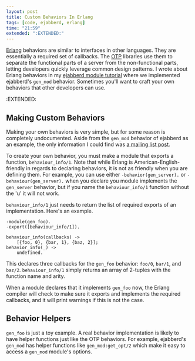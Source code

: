 ```yaml
---
layout: post
title: Custom Behaviors In Erlang
tags: [code, ejabberd, erlang]
time: "21:59"
extended: ":EXTENDED:"
---
```


[Erlang](http://www.erlang.org) behaviors are similar to interfaces in other languages.  They are essentially a required set of callbacks.  The [OTP](http://www.erlang.org/doc/design_principles/part_frame.html) libraries use them to separate the functional parts of a server from the non-functional parts, letting developers quickly leverage common design patterns.  I wrote about Erlang behaviors in my [ejabberd module tutorial](https://metajack.im/2008/08/28/writing-ejabberd-modules-presence-storms/) where we implemented ejabberd's `gen_mod` behavior.  Sometimes you'll want to craft your own behaviors that other developers can use.  



:EXTENDED:

## Making Custom Behaviors

Making your own behaviors is very simple, but for some reason is completely undocumented.  Aside from the `gen_mod` behavior of ejabberd as an example, the only information I could find was [a mailing list post](https://metajack.im/2008/08/28/writing-ejabberd-modules-presence-storms/index.html).

To create your own behavior, you must make a module that exports a function, `behaviour_info/1`.  Note that while Erlang is American-English-friendly in regards to declaring behaviors, it is not as friendly when you are defining them.  For example, you can use either `-behavior(gen_server).` or `-behaviour(gen_server).` when you declare you module implements the `gen_server` behavior, but if you name the `behaviour_info/1` function without the 'u' it will not work.

`behaviour_info/1` just needs to return the list of required exports of an implementation.  Here's an example.

    -module(gen_foo).
    -export([behaviour_info/1]).
    
    behaviour_info(callbacks) ->
        [{foo, 0}, {bar, 1}, {baz, 2}];
    behavior_info(_) ->
        undefined.

This declares three callbacks for the `gen_foo` behavior: `foo/0`, `bar/1`, and `baz/2`.  `behaviour_info/1` simply returns an array of 2-tuples with the function name and arity.

When a module declares that it implements `gen_foo` now, the Erlang compiler will check to make sure it exports and implements the required callbacks, and it will print warnings if this is not the case.

## Behavior Helpers

`gen_foo` is just a toy example.  A real behavior implementation is likely to have helper functions just like the OTP behaviors.  For example, ejabberd's `gen_mod` has helper functions like `gen_mod:get_opt/2` which make it easy to access a `gen_mod` module's options.
